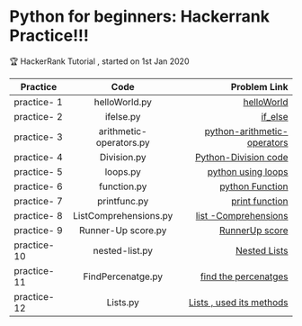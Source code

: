 # Python for beginners: Hackerrank Practice!!!

:trophy: 
HackerRank Tutorial , started on 1st Jan 2020

| Practice  | Code           | Problem Link |
| ------------- |:-----------:|-------:|
| practice- 1 | helloWorld.py | [helloWorld](https://www.hackerrank.com/challenges/py-hello-world/problem) |
| practice- 2 |ifelse.py | [if_else](https://www.hackerrank.com/challenges/py-if-else/problem) |
| practice- 3 |arithmetic-operators.py | [python-arithmetic-operators](https://www.hackerrank.com/challenges/python-arithmetic-operators/problem) |
| practice- 4 |Division.py | [Python-Division code](https://www.hackerrank.com/challenges/python-division/problem) |
| practice- 5 |loops.py | [python using loops](https://www.hackerrank.com/challenges/python-loops/problem) |
| practice- 6 |function.py | [python Function](https://www.hackerrank.com/challenges/write-a-function/problem) |
| practice- 7 |printfunc.py | [print function](https://www.hackerrank.com/challenges/python-print/problem) |
| practice- 8 |ListComprehensions.py | [list -Comprehensions](https://www.hackerrank.com/challenges/list-comprehensions/problem) |
| practice- 9 |Runner-Up score.py | [RunnerUp score](https://www.hackerrank.com/challenges/find-second-maximum-number-in-a-list/problem) |
| practice- 10|nested-list.py | [Nested Lists](https://www.hackerrank.com/challenges/nested-list/problem) |
| practice- 11|FindPercenatge.py | [find the percenatges](https://www.hackerrank.com/challenges/finding-the-percentage/problem) |
| practice- 12|Lists.py | [Lists , used its methods](https://www.hackerrank.com/challenges/python-lists/problem) |

